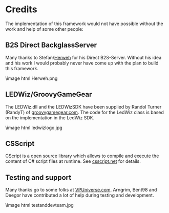 ﻿Credits
=======

The implementation of this framework would not have possible without the work and help of some other people:

B2S Direct BackglassServer
--------------------------
Many thanks to Stefan/<a href="http://www.vpforums.org/index.php?showuser=57523">Herweh</a> for his Direct B2S-Server. Without his idea and his work I would probably never have come up with the plan to build this framework.

\image html Herweh.png

LEDWiz/GroovyGameGear
------
The LEDWiz.dll and the LEDWizSDK have  been supplied by Randol Turner (RandyT) of <a href="http://groovygamegear.com">groovygamegear.com</a>.
The code for the LedWiz class is based on the implementation in the LedWiz SDK.

\image html ledwizlogo.jpg

CSScript
--------
CScript is a open source library which allows to compile and execute the content of C# script files at runtime. See <a href="http://www.csscript.net">csscript.net</a> for details.

Testing and support
-------------------
Many thanks go to some folks at <a href="http://vpuniverse.com/">VPUniverse.com</a>. Arngrim, Bent98 and Deegor have contributed a lot of help during testing and development.

\image html testanddevteam.jpg

